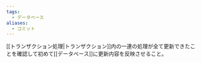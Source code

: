 ```yaml
---
tags:
  - データベース
aliases:
  - コミット
---
```

[[トランザクション処理|トランザクション]]内の一連の処理が全て更新できたことを確認して初めて[[データベース]]に更新内容を反映させること。